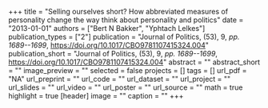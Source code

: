 +++
title = "Selling ourselves short? How abbreviated measures of personality change the way think about personality and politics"
date = "2013-01-01"
authors = ["Bert N Bakker", "Yphtach Lelkes"]
publication_types = ["2"]
publication = "Journal of Politics, (53), 9, _pp. 1689--1699_, https://doi.org/10.1017/CBO9781107415324.004"
publication_short = "Journal of Politics, (53), 9, _pp. 1689--1699_, https://doi.org/10.1017/CBO9781107415324.004"
abstract = ""
abstract_short = ""
image_preview = ""
selected = false
projects = []
tags = []
url_pdf = "NA"
url_preprint = ""
url_code = ""
url_dataset = ""
url_project = ""
url_slides = ""
url_video = ""
url_poster = ""
url_source = ""
math = true
highlight = true
[header]
image = ""
caption = ""
+++
